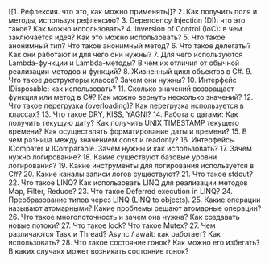 [[1. Рефлексия. что это, как можно применять]]?
2. Как получить поля и методы, используя рефлексию?
3. Dependency Injection (DI): что это такое? Как можно использовать?
4. Inversion of Control (IoC): в чем заключается идея? Как это можно использовать?
5. Что такое анонимный тип? Что такое анонимный метод? 
6. Что такое делегаты? Как они работают и для чего они нужны?
7. Для чего используются Lambda-функции и Lambda-методы? В чем их отличия от обычной реализации методов и функций? 
8. Жизненный цикл объектов в C#. 
9. Что такое деструкторы класса? Зачем они нужны?
10. Интерфейс IDisposable: как использовать?
11. Сколько значений возвращает функция или метод в C#? Как можно вернуть несколько значений?
12. Что такое перегрузка (overloading)? Как перегрузка используется в классах?
13. Что такое DRY, KISS, YAGNI?
14. Работа с датами: Как получить текущую дату? Как получить UNIX TIMESTAMP текущего времени? Как осуществлять форматирование даты и времени? 
15. В чем разница между значением const и readonly? 
16. Интерфейсы IComparer и IComparable. Зачем нужны и как использовать?
17. Зачем нужно логирование? 
18. Какие существуют базовые уровни логирования? 
19. Какие инструменты для логирования используется в C#? 
20. Какие каналы записи логов существуют? 
21. Что такое stdout? 
22. Что такое LINQ? Как использовать LINQ для реализации методов Map, Filter, Reduce?
23. Что такое Deferred execution in LINQ? 
24. Преобразование типов через LINQ (LINQ to objects).
25. Какие операции называют атомарными? Какие проблемы решают атомарные операции?
26. Что такое многопоточность и зачем она нужна? Как создавать новые потоки? 
27. Что такое lock? Что такое Mutex?
27. Чем различаются Task и Thread? Async / await: как работает? Как использовать?
28. Что такое состояние гонок? Как можно его избегать? В каких случаях может возникать состояние гонок?